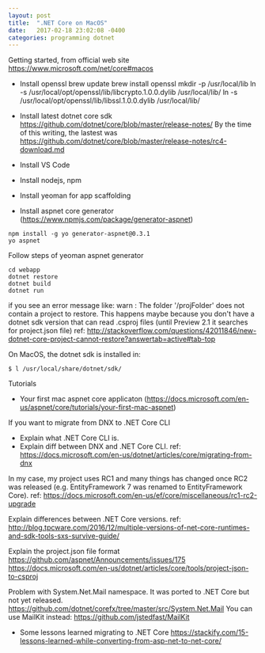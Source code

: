 ```yaml
---
layout: post
title:  ".NET Core on MacOS"
date:   2017-02-18 23:02:08 -0400
categories: programming dotnet 
---
```

Getting started, from official web site https://www.microsoft.com/net/core#macos

- Install openssl
brew update
brew install openssl
mkdir -p /usr/local/lib
ln -s /usr/local/opt/openssl/lib/libcrypto.1.0.0.dylib /usr/local/lib/
ln -s /usr/local/opt/openssl/lib/libssl.1.0.0.dylib /usr/local/lib/

- Install latest dotnet core sdk https://github.com/dotnet/core/blob/master/release-notes/
By the time of this writing, the lastest was https://github.com/dotnet/core/blob/master/release-notes/rc4-download.md

- Install VS Code

- Install nodejs, npm

- Install yeoman for app scaffolding
- Install aspnet core generator (https://www.npmjs.com/package/generator-aspnet)
```
npm install -g yo generator-aspnet@0.3.1
yo aspnet
```
Follow steps of yeoman aspnet generator

```
cd webapp
dotnet restore
dotnet build
dotnet run
```
if you see an error message like:
warn : The folder '<path>/projFolder' does not contain a project to restore.
This happens maybe because you don't have a dotnet sdk version that can read .csproj files (until Preview 2.1 it searches for project.json file)
ref: http://stackoverflow.com/questions/42011846/new-dotnet-core-project-cannot-restore?answertab=active#tab-top

On MacOS, the dotnet sdk is installed in:
```
$ l /usr/local/share/dotnet/sdk/
```

Tutorials
- Your first mac aspnet core applicaton (https://docs.microsoft.com/en-us/aspnet/core/tutorials/your-first-mac-aspnet)



If you want to migrate from DNX to .NET Core CLI
- Explain what .NET Core CLI is.
- Explain diff between DNX and .NET Core CLI.
ref: https://docs.microsoft.com/en-us/dotnet/articles/core/migrating-from-dnx

In my case, my project uses RC1 and many things has changed once RC2 was released (e.g. EntityFramework 7 was renamed to EntityFramework Core).
ref: https://docs.microsoft.com/en-us/ef/core/miscellaneous/rc1-rc2-upgrade

Explain differences between .NET Core versions.
ref: http://blog.tpcware.com/2016/12/multiple-versions-of-net-core-runtimes-and-sdk-tools-sxs-survive-guide/

Explain the project.json file format
https://github.com/aspnet/Announcements/issues/175
https://docs.microsoft.com/en-us/dotnet/articles/core/tools/project-json-to-csproj

Problem with System.Net.Mail namespace. It was ported to .NET Core but not yet released.
https://github.com/dotnet/corefx/tree/master/src/System.Net.Mail
You can use MailKit instead:
https://github.com/jstedfast/MailKit

- Some lessons learned migrating to .NET Core
https://stackify.com/15-lessons-learned-while-converting-from-asp-net-to-net-core/
